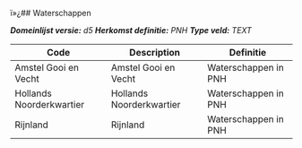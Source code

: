 ï»¿## Waterschappen

*__Domeinlijst versie:__ d5*
*__Herkomst definitie:__ PNH*
*__Type veld:__ TEXT*

|__Code__ |__Description__ |__Definitie__	|
|	---	|	---	|   ---	| 
| Amstel Gooi en Vecht | Amstel Gooi en Vecht | Waterschappen in PNH |
| Hollands Noorderkwartier | Hollands Noorderkwartier | Waterschappen in PNH |
| Rijnland | Rijnland | Waterschappen in PNH |
